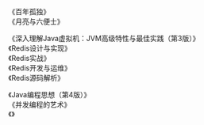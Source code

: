   
《百年孤独》    
《月亮与六便士》    

《深入理解Java虚拟机：JVM高级特性与最佳实践（第3版）》    
《Redis设计与实现》    
《Redis实战》    
《Redis开发与运维》    
《Redis源码解析》    

《Java编程思想（第4版）》    
《并发编程的艺术》   
《》 